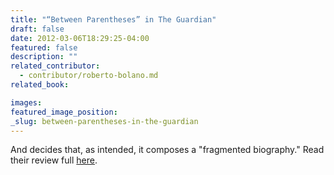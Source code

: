 ```yaml
---
title: "“Between Parentheses” in The Guardian"
draft: false
date: 2012-03-06T18:29:25-04:00
featured: false
description: ""
related_contributor:
  - contributor/roberto-bolano.md
related_book:

images:
featured_image_position: 
_slug: between-parentheses-in-the-guardian
---
```


And decides that, as intended, it composes a "fragmented biography." Read their review full [here](http://www.guardian.co.uk/books/2012/mar/06/between-parentheses-roberto-bolano-review?newsfeed=true).

